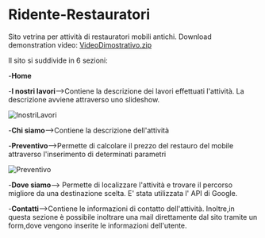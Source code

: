 # Ridente-Restauratori
Sito vetrina per attività di restauratori mobili antichi.
Download demonstration video:
[VideoDimostrativo.zip](https://github.com/LorussoDanilo/Ridente-Restauratori/files/7565886/VideoDimostrativo.zip)





Il sito si suddivide in 6 sezioni: 



-<b>Home</b>



-<b>I nostri lavori</b>-->Contiene la descrizione dei lavori effettuati l'attività. La descrizione avviene attraverso uno slideshow.



![InostriLavori](https://user-images.githubusercontent.com/60606528/131015186-59164bf4-089e-426b-aa40-ff054795b670.PNG)

-<b>Chi siamo</b>-->Contiene la descrizione dell'attività



-<b>Preventivo</b>-->Permette di calcolare il prezzo del restauro del mobile attraverso l'inserimento di determinati parametri




![Preventivo](https://user-images.githubusercontent.com/60606528/131015069-3f97cf2e-c04f-4693-a63d-c552ccfa5054.PNG)


-<b>Dove siamo</b>--> Permette di localizzare l'attività e trovare il percorso migliore da una destinazione scelta. E' stata utilizzata l' API di Google.


-<b>Contatti</b>-->Contiene le informazioni di contatto dell'attività. Inoltre,in questa sezione è possibile inoltrare una mail direttamente dal sito tramite un form,dove vengono inserite le informazioni dell'utente.


